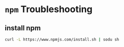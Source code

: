 # `npm` Troubleshooting

## install npm

```bash
curl -L https://www.npmjs.com/install.sh | sodu sh
```